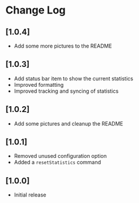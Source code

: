 # Change Log

## [1.0.4]
- Add some more pictures to the README

## [1.0.3]
- Add status bar item to show the current statistics
- Improved formatting
- Improved tracking and syncing of statistics

## [1.0.2]
- Add some pictures and cleanup the README

## [1.0.1]
- Removed unused configuration option
- Added a `resetStatistics` command

## [1.0.0]
- Initial release
